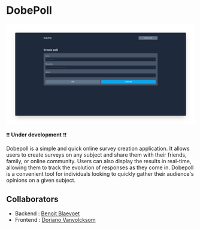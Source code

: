 # DobePoll

![Screenshot](/Screenshot.png)

❗❗ **Under development** ❗❗

Dobepoll is a simple and quick online survey creation application. It allows users to create surveys on any subject and share them with their friends, family, or online community. Users can also display the results in real-time, allowing them to track the evolution of responses as they come in. Dobepoll is a convenient tool for individuals looking to quickly gather their audience's opinions on a given subject.

## Collaborators

- Backend : [Benoit Blaevoet](https://github.com/BenoitBlaevoet)
- Frontend : [Doriano Vanvolcksom](https://github.com/VVKDO98)
